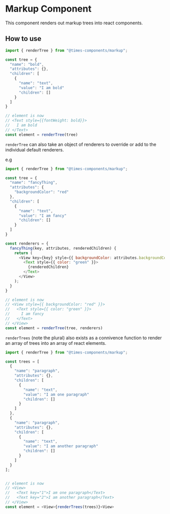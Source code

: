 Markup Component
================

This component renders out markup trees into react components.

How to use
----------
```js
import { renderTree } from "@times-components/markup";

const tree = {
  "name": "bold",
  "attributes": {},
  "children": [
    {
      "name": "text",
      "value": "I am bold"
      "children": []
    }
  ]
}

// element is now
// <Text style={{fontWeight: bold}}>
//   I am bold
// </Text>
const element = renderTree(tree)

```
`renderTree` can also take an object of renderers to override or add to the individual default renderers.

e.g
```js
import { renderTree } from "@times-components/markup";

const tree = {
  "name": "fancyThing",
  "attributes": {
    "backgroundColor": "red"
  },
  "children": [
    {
      "name": "text",
      "value": "I am fancy"
      "children": []
    }
  ]
}

const renderers = {
  fancyThing(key, attributes, renderedChildren) {
    return (
      <View key={key} style={{ backgroundColor: attributes.backgroundColor }}>
        <Text style={{ color: "green" }}>
          {renderedChildren}
        </Text>
      </View>
    );
  }
}

// element is now
// <View style={{ backgroundColor: "red" }}>
//   <Text style={{ color: "green" }}>
//     I am fancy
//   </Text>
// </View>
const element = renderTree(tree, renderers)

```

`renderTrees` (note the plural) also exists as a connivence function to render an array of trees into an array of react elements.

```js
import { renderTree } from "@times-components/markup";

const trees = [
  {
    "name": "paragraph",
    "attributes": {},
    "children": [
      {
        "name": "text",
        "value": "I am one paragraph"
        "children": []
      }
    ]
  },
  {
    "name": "paragraph",
    "attributes": {},
    "children": [
      {
        "name": "text",
        "value": "I am another paragraph"
        "children": []
      }
    ]
  }
];


// element is now
// <View>
//   <Text key="1">I am one paragraph</Text>
//   <Text key="2">I am another paragraph</Text>
// </View>
const element = <View>{renderTrees(trees)}<View>
```
